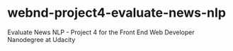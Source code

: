 # webnd-project4-evaluate-news-nlp
Evaluate News NLP - Project 4 for the Front End Web Developer Nanodegree at Udacity 
